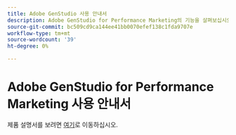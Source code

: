 ```yaml
---
title: Adobe GenStudio 사용 안내서
description: Adobe GenStudio for Performance Marketing의 기능을 살펴보십시오. 온브랜드 에셋을 빠르게 만들고, 변형을 생성하고, 경험을 최적화하는 방법을 알아봅니다.
source-git-commit: bc509cd9ca144ee41bb0070efef138c1fda9707e
workflow-type: tm+mt
source-wordcount: '39'
ht-degree: 0%

---
```


# Adobe GenStudio for Performance Marketing 사용 안내서

제품 설명서를 보려면 [여기](https://experienceleague.adobe.com/en/docs/genstudio-for-performance-marketing/user-guide/home)로 이동하십시오.

